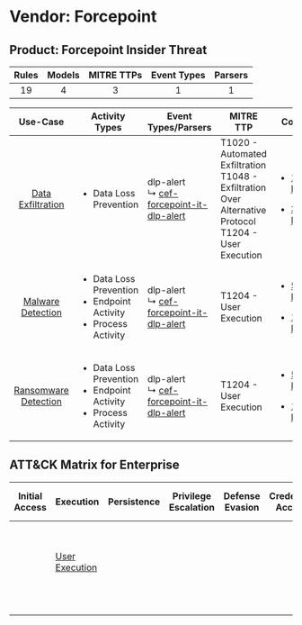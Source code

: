 Vendor: Forcepoint
==================
Product: Forcepoint Insider Threat
----------------------------------
| Rules | Models | MITRE TTPs | Event Types | Parsers |
|:-----:|:------:|:----------:|:-----------:|:-------:|
|  19   |   4    |     3      |      1      |    1    |

|                               Use-Case                               | Activity Types                                                                            | Event Types/Parsers                                                                                      | MITRE TTP                                                                                                      | Content                                                                                                                              |
|:--------------------------------------------------------------------:| ----------------------------------------------------------------------------------------- | -------------------------------------------------------------------------------------------------------- | -------------------------------------------------------------------------------------------------------------- | ------------------------------------------------------------------------------------------------------------------------------------ |
|    [Data Exfiltration](../../../UseCases/uc_data_exfiltration.md)    | <ul><li>Data Loss Prevention</li></ul>                                                    |  dlp-alert<br> ↳ [cef-forcepoint-it-dlp-alert](Parsers/parserContent_cef-forcepoint-it-dlp-alert.md)<br> | T1020 - Automated Exfiltration<br>T1048 - Exfiltration Over Alternative Protocol<br>T1204 - User Execution<br> | [<ul><li>15 Rules</li></ul><ul><li>3 Models</li></ul>](Rules_Models/r_m_forcepoint_forcepoint_insider_threat_Data_Exfiltration.md)   |
|    [Malware Detection](../../../UseCases/uc_malware_detection.md)    | <ul><li>Data Loss Prevention</li><li>Endpoint Activity</li><li>Process Activity</li></ul> |  dlp-alert<br> ↳ [cef-forcepoint-it-dlp-alert](Parsers/parserContent_cef-forcepoint-it-dlp-alert.md)<br> | T1204 - User Execution<br>                                                                                     | [<ul><li>5 Rules</li></ul><ul><li>1 Models</li></ul>](Rules_Models/r_m_forcepoint_forcepoint_insider_threat_Malware_Detection.md)    |
| [Ransomware Detection](../../../UseCases/uc_ransomware_detection.md) | <ul><li>Data Loss Prevention</li><li>Endpoint Activity</li><li>Process Activity</li></ul> |  dlp-alert<br> ↳ [cef-forcepoint-it-dlp-alert](Parsers/parserContent_cef-forcepoint-it-dlp-alert.md)<br> | T1204 - User Execution<br>                                                                                     | [<ul><li>5 Rules</li></ul><ul><li>1 Models</li></ul>](Rules_Models/r_m_forcepoint_forcepoint_insider_threat_Ransomware_Detection.md) |

ATT&CK Matrix for Enterprise
----------------------------
| Initial Access | Execution                                                           | Persistence | Privilege Escalation | Defense Evasion | Credential Access | Discovery | Lateral Movement | Collection | Command and Control | Exfiltration                                                                                                                                                           | Impact |
| -------------- | ------------------------------------------------------------------- | ----------- | -------------------- | --------------- | ----------------- | --------- | ---------------- | ---------- | ------------------- | ---------------------------------------------------------------------------------------------------------------------------------------------------------------------- | ------ |
|                | [User Execution](https://attack.mitre.org/techniques/T1204)<br><br> |             |                      |                 |                   |           |                  |            |                     | [Exfiltration Over Alternative Protocol](https://attack.mitre.org/techniques/T1048)<br><br>[Automated Exfiltration](https://attack.mitre.org/techniques/T1020)<br><br> |        |